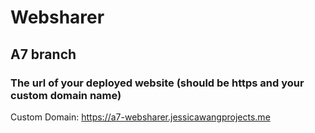 # Websharer 
## A7 branch 
### The url of your deployed website (should be https and your custom domain name)
Custom Domain: https://a7-websharer.jessicawangprojects.me

